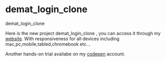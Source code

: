 # demat_login_clone
demat_login_clone 

Here is the new project demat_login_clone  , you can access it through my [website](https://demat-login-clone.vercel.app/).
With responsiveness for all devices including mac,pc,mobile,tabled,chromebook etc...

Another hands-on trial availabe on my [codepen](https://codepen.io/bhargavkadali39/pen/PoJWYWj) account.
